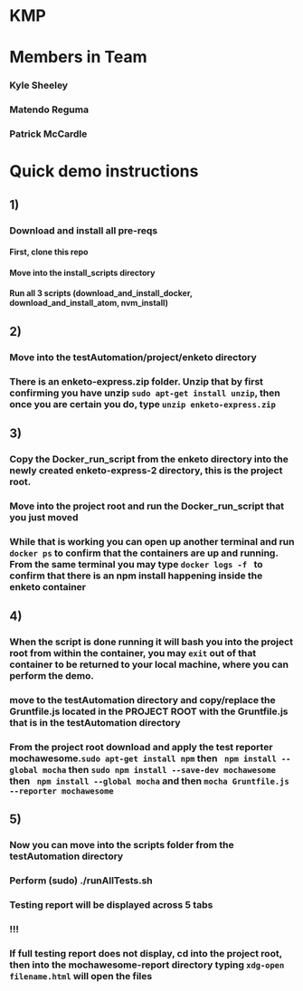 # KMP
# Members in Team
### Kyle Sheeley 
### Matendo Reguma
### Patrick McCardle
# Quick demo instructions
## 1) 
### Download and install all pre-reqs

#### First, clone this repo
#### Move into the install_scripts directory
#### Run all 3 scripts (download_and_install_docker, download_and_install_atom, nvm_install)

## 2)
### Move into the testAutomation/project/enketo directory
### There is an enketo-express.zip folder. Unzip that by first confirming you have unzip ```sudo apt-get install unzip```, then once you are certain you do, type ```unzip enketo-express.zip``` 

## 3)
### Copy the Docker_run_script from the enketo directory into the newly created enketo-express-2 directory, this is the project root.
### Move into the project root and run the Docker_run_script that you just moved
### While that is working you can open up another terminal and run ```docker ps``` to confirm that the containers are up and running. From the same terminal you may type ```docker logs -f ``` to confirm that there is an npm install happening inside the enketo container

## 4)
### When the script is done running it will bash you into the project root from within the container, you may ```exit``` out of that container to be returned to your local machine, where you can perform the demo.
### move to the testAutomation directory and copy/replace the Gruntfile.js located in the PROJECT ROOT with the Gruntfile.js that is in the testAutomation directory
### From the project root download and apply the test reporter mochawesome.```sudo apt-get install npm``` then ``` npm install --global mocha``` then ```sudo npm install --save-dev mochawesome``` then ``` npm install --global mocha``` and then ```mocha Gruntfile.js --reporter mochawesome```

## 5) 
### Now you can move into the scripts folder from the testAutomation directory
### Perform (sudo) ./runAllTests.sh

### Testing report will be displayed across 5 tabs

### !!! 
### If full testing report does not display, cd into the project root, then into the mochawesome-report directory typing ```xdg-open filename.html``` will open the files
